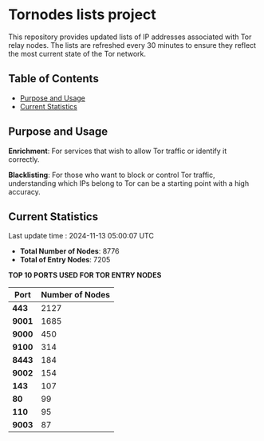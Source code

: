 # Tornodes lists project

This repository provides updated lists of IP addresses associated with Tor relay nodes. The lists are refreshed every 30 minutes to ensure they reflect the most current state of the Tor network.

## Table of Contents

- [Purpose and Usage](#purpose-and-usage)
- [Current Statistics](#current-statistics)


## Purpose and Usage

**Enrichment**: For services that wish to allow Tor traffic or identify it correctly.

**Blacklisting**: For those who want to block or control Tor traffic, understanding which IPs belong to Tor can be a starting point with a high accuracy.

## Current Statistics

Last update time : 2024-11-13 05:00:07 UTC

- **Total Number of Nodes**: 8776
- **Total of Entry Nodes**: 7205

**TOP 10 PORTS USED FOR TOR ENTRY NODES**

| **Port** | **Number of Nodes** |
|------|-----------------|
| **443**   | 2127  |
| **9001**   | 1685  |
| **9000**   | 450  |
| **9100**   | 314  |
| **8443**   | 184  |
| **9002**   | 154  |
| **143**   | 107  |
| **80**   | 99  |
| **110**   | 95  |
| **9003**   | 87  |

